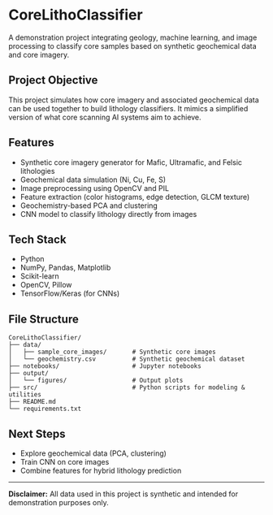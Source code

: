 
# CoreLithoClassifier

A demonstration project integrating geology, machine learning, and image processing to classify core samples based on synthetic geochemical data and core imagery.

##  Project Objective

This project simulates how core imagery and associated geochemical data can be used together to build lithology classifiers. It mimics a simplified version of what core scanning AI systems aim to achieve.

##  Features

- Synthetic core imagery generator for Mafic, Ultramafic, and Felsic lithologies
- Geochemical data simulation (Ni, Cu, Fe, S)
- Image preprocessing using OpenCV and PIL
- Feature extraction (color histograms, edge detection, GLCM texture)
- Geochemistry-based PCA and clustering
- CNN model to classify lithology directly from images

##  Tech Stack

- Python
- NumPy, Pandas, Matplotlib
- Scikit-learn
- OpenCV, Pillow
- TensorFlow/Keras (for CNNs)

##  File Structure

```
CoreLithoClassifier/
├── data/
│   ├── sample_core_images/       # Synthetic core images
│   └── geochemistry.csv          # Synthetic geochemical dataset
├── notebooks/                    # Jupyter notebooks
├── output/
│   └── figures/                  # Output plots
├── src/                          # Python scripts for modeling & utilities
├── README.md
└── requirements.txt
```

##  Next Steps

- Explore geochemical data (PCA, clustering)
- Train CNN on core images
- Combine features for hybrid lithology prediction

---

**Disclaimer:** All data used in this project is synthetic and intended for demonstration purposes only.
